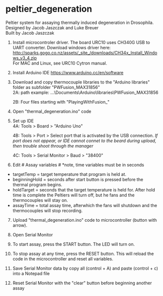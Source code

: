 # peltier_degeneration
Peltier system for assaying thermally induced degeneration in Drosophila.  
Designed by Jacob Jaszczak and Luke Breuer  
Built by Jacob Jaszczak

1) Install microcontroler driver. The board URC10 uses CH340G USB to UART converter. Download windows driver here: http://sparks.gogo.co.nz/assets/_site_/downloads/CH34x_Install_Windows_v3_4.zip  
For MAC and Linux, see URC10 Cytron manual. 

2) Install Arduino IDE 
https://www.arduino.cc/en/software

3) Download and copy thermocouple libraries to the "Arduino libraries" folder as subfolder "PWFusion_MAX31856"  
	2A: path example: ...\Documents\Arduino\libraries\PWFusion_MAX31856
	
	2B: Four files starting with "PlayingWithFusion_"

4) Open "thermal_degeneration.ino" code

5) Set up IDE  
	4A: Tools > Board > "Arduino Uno"
	
	4B: Tools > Port > Select port that is activated by the USB connection.
						*If port does not appear, or IDE cannot connet to the beard during upload, then trouble shoot through the manager*

	4C: Tools > Serial Monitor > Baud > "38400"

6) Edit # Assay variables # *note, time variables must be in seconds
  - targetTemp = target temperature that program is held at. 
  - beginningHold = seconds after start button is pressed before the thermal program begins.
  - holdTarget = seconds that the target temperature is held for. After hold time is complete the Peltiers will turn off, but he fans and the thermocouples will stay on. 
  - assayTime = total assay time, afterwhich the fans will shutdown and the thermocouples will stop recording. 
  
7) Upload "thermal_degeneration.ino" code to microcontroller (button with arrow). 

8) Open Serial Monitor

9) To start assay, press the START button. The LED will turn on. 

10) To stop assay at any time, press the RESET button. This will reload the code in the microcontroller and reset all variables. 

11) Save Serial Monitor data by copy all (control + A) and paste (control + c) into a Notepad file

12) Reset Serial Monitor with the "clear" button before beginning another assay 

